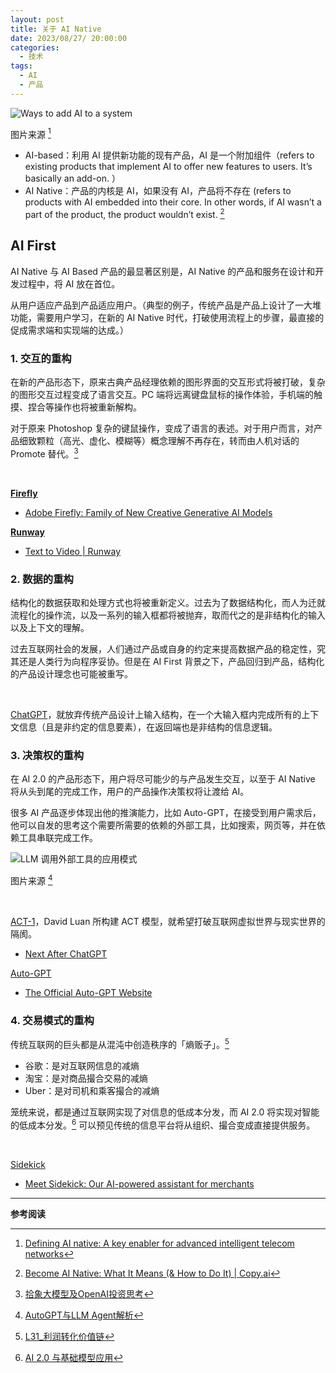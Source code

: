 ```yaml
---
layout: post
title: 关于 AI Native
date: 2023/08/27/ 20:00:00
categories:
  - 技术
tags:
  - AI
  - 产品
---
```


![Ways to add AI to a system](https://pics.naaln.com/blog/2023-08-26-be4f2e.svg-basicBlog)

图片来源 [^1]

- AI-based：利用 AI 提供新功能的现有产品，AI 是一个附加组件（refers to existing products that implement AI to offer new features to users. It’s basically an add-on. ）
- AI Native：产品的内核是 AI，如果没有 AI，产品将不存在 (refers to products with AI embedded into their core. In other words, if AI wasn’t a part of the product, the product wouldn’t exist. [^2]

## AI First

AI Native 与 AI Based 产品的最显著区别是，AI Native 的产品和服务在设计和开发过程中，将 AI 放在首位。

从用户适应产品到产品适应用户。（典型的例子，传统产品是产品上设计了一大堆功能，需要用户学习，在新的 AI Native 时代，打破使用流程上的步骤，最直接的促成需求端和实现端的达成。）

### 1. 交互的重构

在新的产品形态下，原来古典产品经理依赖的图形界面的交互形式将被打破，复杂的图形交互过程变成了语言交互。PC 端将远离键盘鼠标的操作体验，手机端的触摸、捏合等操作也将被重新解构。

对于原来 Photoshop 复杂的键鼠操作，变成了语言的表述。对于用户而言，对产品细致颗粒（高光、虚化、模糊等）概念理解不再存在，转而由人机对话的 Promote 替代。[^3]

<br>

**[Firefly](https://www.adobe.com/sensei/generative-ai/firefly.html)**
- [Adobe Firefly: Family of New Creative Generative AI Models](https://www.youtube.com/watch?v=DvBRj--sUMU)

**[Runway](https://runwayml.com/)**
- [Text to Video | Runway](https://youtu.be/trXPfpV5iRQ?si=i3YUADBo5j5LIJX9&t=36)

### 2. 数据的重构

结构化的数据获取和处理方式也将被重新定义。过去为了数据结构化，而人为迁就流程化的操作流，以及一系列的输入框都将被抛弃，取而代之的是非结构化的输入以及上下文的理解。

过去互联网社会的发展，人们通过产品或自身的约定来提高数据产品的稳定性，究其还是人类行为向程序妥协。但是在 AI First 背景之下，产品回归到产品，结构化的产品设计理念也可能被重写。

<br>

[ChatGPT](https://chat.openai.com/)，就放弃传统产品设计上输入结构，在一个大输入框内完成所有的上下文信息（且是非约定的信息要素），在返回端也是非结构的信息逻辑。

### 3. 决策权的重构

在 AI 2.0 的产品形态下，用户将尽可能少的与产品发生交互，以至于 AI Native 将从头到尾的完成工作，用户的产品操作决策权将让渡给 AI。

很多 AI 产品逐步体现出他的推演能力，比如 Auto-GPT，在接受到用户需求后，他可以自发的思考这个需要所需要的依赖的外部工具，比如搜索，网页等，并在依赖工具串联完成工作。

![LLM 调用外部工具的应用模式](https://pics.naaln.com/blog/2023-08-27-211d23.webp-basicBlog)

图片来源 [^4]

<br>

[ACT-1](https://www.adept.ai/blog/act-1)，David Luan 所构建 ACT 模型，就希望打破互联网虚拟世界与现实世界的隔阂。
- [Next After ChatGPT](https://blog.naaln.com/2023/08/next-ChatGPT/#Adept-AI)

[Auto-GPT](https://github.com/Significant-Gravitas/Auto-GPT)
- [The Official Auto-GPT Website](https://news.agpt.co/#demos)

### 4. 交易模式的重构

传统互联网的巨头都是从混沌中创造秩序的「熵贩子」。[^5]

- 谷歌：是对互联网信息的减熵
- 淘宝：是对商品撮合交易的减熵
- Uber：是对司机和乘客撮合的减熵

笼统来说，都是通过互联网实现了对信息的低成本分发，而 AI 2.0 将实现对智能的低成本分发。[^6] 可以预见传统的信息平台将从组织、撮合变成直接提供服务。

<br>

[Sidekick](https://www.shopify.com/hk-en/magic)
- [Meet Sidekick: Our AI-powered assistant for merchants](https://youtu.be/HVvbY7A7lIQ?si=IhIwgT53jwafB086&t=75)



---

**参考阅读**

[^1]: [Defining AI native: A key enabler for advanced intelligent telecom networks](https://www.ericsson.com/en/reports-and-papers/white-papers/ai-native)
[^2]: [Become AI Native: What It Means (& How to Do It) | Copy.ai](https://www.copy.ai/blog/ai-native)
[^3]: [拾象大模型及OpenAI投资思考](https://mp.weixin.qq.com/s/AxX-Q7njegNTAxMkYFwsfA)
[^4]: [AutoGPT与LLM Agent解析](https://zhuanlan.zhihu.com/p/622947810)
[^5]: [L31_利润转化价值链](https://blog.naaln.com/2023/07/newsletter-31/#聚集与熵理论)
[^6]: [AI 2.0 与基础模型应用](https://aliyuque.antfin.com/longxiang.long/pfk0oa/qmibrvmkiec6l9hf#EnHiD)
